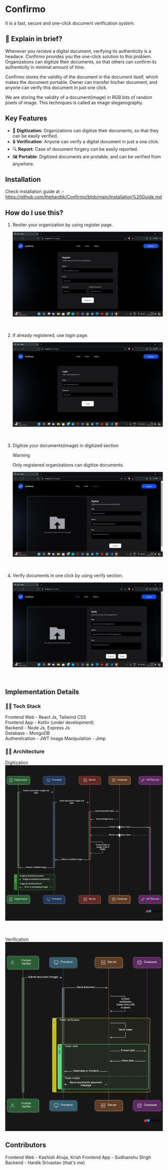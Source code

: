 # Confirmo

It is a fast, secure and one-click document verification system.

## 👀 Explain in brief?

Whenever you recieve a digital document, verifying its authenticity is a headace. Confirmo provides you the one-click solution to this problem. Organizations can digitize their documents, so that others can confirm its authenticity in minimal amount of time.

Confirmo stores the validity of the document in the document itself, which makes the document portable. Owner can transfer his/her document, and anyone can verify this document in just one click.

We are storing the validity of a document(image) in RGB bits of random pixels of image. This techniques is called as image steganography.

## Key Features

- 📇 **Digitization**: Organizations can digitize their documents, so that they can be easily verified.
- 🔒 **Verification**: Anyone can verify a digital document in just a one click.
- 🔍 **Report**: Case of document forgery can be easily reported.
- 🖼️ **Portable**: Digitized documents are protable, and can be verified from anywhere.

  
## Installation

Check installation guide at :- https://github.com/thehardiik/Confirmo/blob/main/Installation%20Guide.md

## How do I use this?


1. Resiter your organization by using register page.
    <br>
    
    <img  alt="image" src="https://github.com/thehardiik/Confirmo/blob/main/assets/screenshots/Register.png">
    <br>
    <br>
    <br>
    
2. If already registered, use login page.
    <br>
    
    <img  alt="image" src="https://github.com/thehardiik/Confirmo/blob/main/assets/screenshots/Login.png">
    <br>
    <br>
    <br>

3. Digitize your documents(image) in digitized section
   <br>
   

    > [!WARNING]
    > Only registered organizations can digitize documents.

   <img  alt="image" src="https://github.com/thehardiik/Confirmo/blob/main/assets/screenshots/Digitize.png">
   <br>
   <br>
   <br>
    

4. Verify documents in one click by using verify section.
    <br>
    
    <img  alt="image" src="https://github.com/thehardiik/Confirmo/blob/main/assets/screenshots/Verify.png">
    <br>
    <br>
    <br>

## Implementation Details

### 👨‍💻 Tech Stack

Frontend Web - React Js, Tailwind CSS <br>
Frontend App - Kotlin (under development) <br>
Backend - Node Js, Express Js <br>
Database - MongoDB <br>
Authentication - JWT
Image Manipulation - Jimp

### 👨‍💻 Architecture


  Digitization
  <img  alt="image" src="https://github.com/thehardiik/Confirmo/blob/main/assets/architecture/Digitize.jpeg">
  <br>
  <br>
  <br>

  Verification
  <img  alt="image" src="https://github.com/thehardiik/Confirmo/blob/main/assets/architecture/Verification.jpeg">

## Contributors

Frontend Web - Kashish Ahuja, Krish 
Frontend App - Sudhanshu SIngh
Backend - Hardik Srivastav (that's me)

   
  








